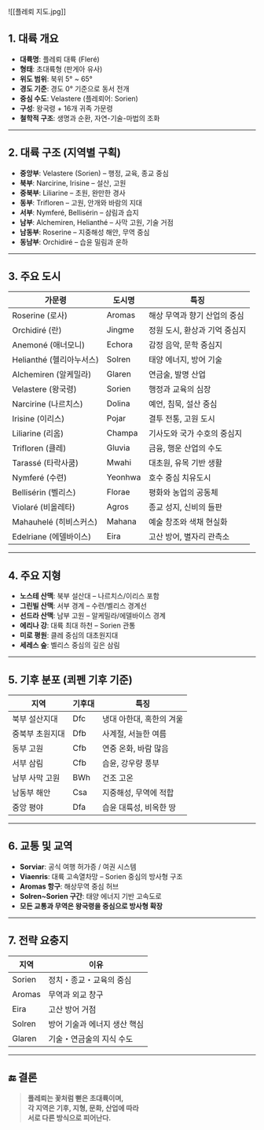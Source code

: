![[플레뢰 지도.jpg]]

## 1. 대륙 개요

- **대륙명**: 플레뢰 대륙 (Fleré)
- **형태**: 초대륙형 (판게아 유사)
- **위도 범위**: 북위 5° ~ 65°
- **경도 기준**: 경도 0° 기준으로 동서 전개
- **중심 수도**: Velastere (플레뢰어: Sorien)
- **구성**: 왕국령 + 16개 귀족 가문령
- **철학적 구조**: 생명과 순환, 자연-기술-마법의 조화

---

## 2. 대륙 구조 (지역별 구획)

- **중앙부**: Velastere (Sorien) – 행정, 교육, 종교 중심
- **북부**: Narcirine, Irisine – 설산, 고원
- **중북부**: Liliarine – 초원, 완만한 경사
- **동부**: Trifloren – 고원, 안개와 바람의 지대
- **서부**: Nymferé, Bellisérin – 삼림과 습지
- **남부**: Alchemiren, Helianthé – 사막 고원, 기술 거점
- **남동부**: Roserine – 지중해성 해안, 무역 중심
- **동남부**: Orchidiré – 습윤 밀림과 운하

---

## 3. 주요 도시

| 가문령 | 도시명 | 특징 |
|--------|--------|------|
| Roserine (로사) | Aromas | 해상 무역과 향기 산업의 중심 |
| Orchidiré (란) | Jingme | 정원 도시, 환상과 기억 중심지 |
| Anemoné (애너모니) | Echora | 감정 음악, 문학 중심지 |
| Helianthé (헬리아누서스) | Solren | 태양 에너지, 방어 기술 |
| Alchemiren (알케밀라) | Glaren | 연금술, 발명 산업 |
| Velastere (왕국령) | Sorien | 행정과 교육의 심장 |
| Narcirine (나르치스) | Dolina | 예언, 침묵, 설산 중심 |
| Irisine (이리스) | Pojar | 결투 전통, 고원 도시 |
| Liliarine (리옴) | Champa | 기사도와 국가 수호의 중심지 |
| Trifloren (클레) | Gluvia | 금융, 행운 산업의 수도 |
| Tarassé (타락사쿰) | Mwahi | 대초원, 유목 기반 생활 |
| Nymferé (수련) | Yeonhwa | 호수 중심 치유도시 |
| Bellisérin (벨리스) | Florae | 평화와 농업의 공동체 |
| Violaré (비올레타) | Agros | 종교 성지, 신비의 들판 |
| Mahauhelé (히비스커스) | Mahana | 예술 창조와 색채 현실화 |
| Edelriane (에델바이스) | Eira | 고산 방어, 별자리 관측소 |

---

## 4. 주요 지형

- **노스테 산맥**: 북부 설산대 – 나르치스/이리스 포함
- **그린빌 산맥**: 서부 경계 – 수련/벨리스 경계선
- **선드라 산맥**: 남부 고원 – 알케밀라/에델바이스 경계
- **에리나 강**: 대륙 최대 하천 – Sorien 관통
- **미로 평원**: 클레 중심의 대초원지대
- **세레스 숲**: 벨리스 중심의 깊은 삼림

---

## 5. 기후 분포 (쾨펜 기후 기준)

| 지역 | 기후대 | 특징 |
|------|--------|------|
| 북부 설산지대 | Dfc | 냉대 아한대, 혹한의 겨울 |
| 중북부 초원지대 | Dfb | 사계절, 서늘한 여름 |
| 동부 고원 | Cfb | 연중 온화, 바람 많음 |
| 서부 삼림 | Cfb | 습윤, 강우량 풍부 |
| 남부 사막 고원 | BWh | 건조 고온 |
| 남동부 해안 | Csa | 지중해성, 무역에 적합 |
| 중앙 평야 | Dfa | 습윤 대륙성, 비옥한 땅 |

---

## 6. 교통 및 교역

- **Sorviar**: 공식 여행 허가증 / 여권 시스템
- **Viaenris**: 대륙 고속열차망 – Sorien 중심의 방사형 구조
- **Aromas 항구**: 해상무역 중심 허브
- **Solren~Sorien 구간**: 태양 에너지 기반 고속도로
- **모든 교통과 무역은 왕국령을 중심으로 방사형 확장**

---

## 7. 전략 요충지

| 지역 | 이유 |
|------|------|
| Sorien | 정치・종교・교육의 중심 |
| Aromas | 무역과 외교 창구 |
| Eira | 고산 방어 거점 |
| Solren | 방어 기술과 에너지 생산 핵심 |
| Glaren | 기술・연금술의 지식 수도 |

---

## 🔚 결론

> **플레뢰는 꽃처럼 뻗은 초대륙이며,  
> 각 지역은 기후, 지형, 문화, 산업에 따라  
> 서로 다른 방식으로 피어난다.**

